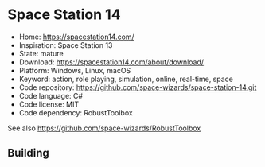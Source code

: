 # Space Station 14

- Home: https://spacestation14.com/
- Inspiration: Space Station 13
- State: mature
- Download: https://spacestation14.com/about/download/
- Platform: Windows, Linux, macOS
- Keyword: action, role playing, simulation, online, real-time, space
- Code repository: https://github.com/space-wizards/space-station-14.git
- Code language: C#
- Code license: MIT
- Code dependency: RobustToolbox

See also https://github.com/space-wizards/RobustToolbox

## Building
